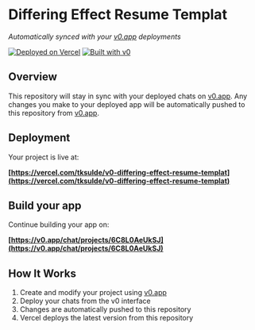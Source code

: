 # Differing Effect Resume Templat

*Automatically synced with your [v0.app](https://v0.app) deployments*

[![Deployed on Vercel](https://img.shields.io/badge/Deployed%20on-Vercel-black?style=for-the-badge&logo=vercel)](https://vercel.com/tksulde/v0-differing-effect-resume-templat)
[![Built with v0](https://img.shields.io/badge/Built%20with-v0.app-black?style=for-the-badge)](https://v0.app/chat/projects/6C8L0AeUkSJ)

## Overview

This repository will stay in sync with your deployed chats on [v0.app](https://v0.app).
Any changes you make to your deployed app will be automatically pushed to this repository from [v0.app](https://v0.app).

## Deployment

Your project is live at:

**[https://vercel.com/tksulde/v0-differing-effect-resume-templat](https://vercel.com/tksulde/v0-differing-effect-resume-templat)**

## Build your app

Continue building your app on:

**[https://v0.app/chat/projects/6C8L0AeUkSJ](https://v0.app/chat/projects/6C8L0AeUkSJ)**

## How It Works

1. Create and modify your project using [v0.app](https://v0.app)
2. Deploy your chats from the v0 interface
3. Changes are automatically pushed to this repository
4. Vercel deploys the latest version from this repository
